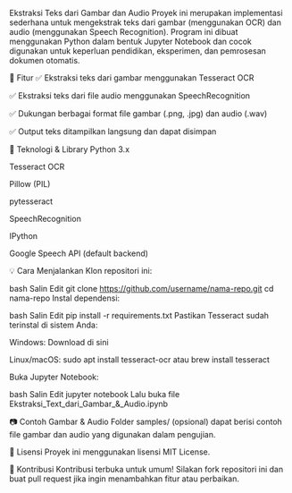 Ekstraksi Teks dari Gambar dan Audio
Proyek ini merupakan implementasi sederhana untuk mengekstrak teks dari gambar (menggunakan OCR) dan audio (menggunakan Speech Recognition). Program ini dibuat menggunakan Python dalam bentuk Jupyter Notebook dan cocok digunakan untuk keperluan pendidikan, eksperimen, dan pemrosesan dokumen otomatis.

📌 Fitur
✅ Ekstraksi teks dari gambar menggunakan Tesseract OCR

✅ Ekstraksi teks dari file audio menggunakan SpeechRecognition

✅ Dukungan berbagai format file gambar (.png, .jpg) dan audio (.wav)

✅ Output teks ditampilkan langsung dan dapat disimpan

🧰 Teknologi & Library
Python 3.x

Tesseract OCR

Pillow (PIL)

pytesseract

SpeechRecognition

IPython

Google Speech API (default backend)

💡 Cara Menjalankan
Klon repositori ini:

bash
Salin
Edit
git clone https://github.com/username/nama-repo.git
cd nama-repo
Instal dependensi:

bash
Salin
Edit
pip install -r requirements.txt
Pastikan Tesseract sudah terinstal di sistem Anda:

Windows: Download di sini

Linux/macOS: sudo apt install tesseract-ocr atau brew install tesseract

Buka Jupyter Notebook:

bash
Salin
Edit
jupyter notebook
Lalu buka file Ekstraksi_Text_dari_Gambar_&_Audio.ipynb

📷 Contoh Gambar & Audio
Folder samples/ (opsional) dapat berisi contoh file gambar dan audio yang digunakan dalam pengujian.

📝 Lisensi
Proyek ini menggunakan lisensi MIT License.

🙋 Kontribusi
Kontribusi terbuka untuk umum! Silakan fork repositori ini dan buat pull request jika ingin menambahkan fitur atau perbaikan.

